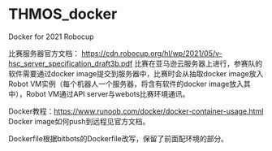 # THMOS_docker
Docker for 2021 Robocup

比赛服务器官方文档：
https://cdn.robocup.org/hl/wp/2021/05/v-hsc_server_specification_draft3b.pdf
比赛在亚马逊云服务器上进行，参赛队的软件需要通过docker image提交到服务器中，比赛时会从抽取docker image放入Robot VM实例（每个机器人一个服务器，将含有软件的docker image放入其中），Robot VM通过API server与webots比赛环境通讯。

Docker教程：https://www.runoob.com/docker/docker-container-usage.html
Docker image如何push到远程见官方文档。

Dockerfile根据bitbots的Dockerfile改写，保留了前面配环境的部分。
